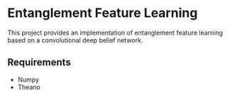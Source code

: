 # Entanglement Feature Learning

This project provides an implementation of entanglement feature learning based on a convolutional deep belief network.

## Requirements
* Numpy
* Theano
